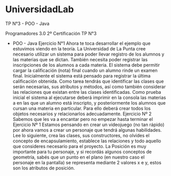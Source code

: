 # UniversidadLab
TP N°3   - POO - Java 


Programadores 3.0 2º Certificación 
TP N°3
 
- POO - Java 
Ejercicio N°1 
Ahora te toca desarrollar el ejemplo que estuvimos viendo en la teoría. 
La Universidad de La Punta cree necesario utilizar un sistema para poder llevar 
registro de los alumnos y las materias que se dictan. También necesita poder registrar 
las inscripciones de los alumnos a cada materia. El sistema debe permitir cargar la 
calificación (nota) final cuando un alumno rinde un examen final. Inicialmente el 
sistema está pensado para registrar la última calificación obtenida. 
Como tarea tendrás que identificar las clases que serán necesarias, sus atributos y 
métodos, así como también considerar las relaciones que existan entre las clases 
identificadas. 
Como prueba inicial el sistema al ejecutarse deberá imprimir en la consola las 
materias a en las que un alumno está inscripto, y posteriormente los alumnos que 
cursan una materia en particular. 
Para ello deberá crear todos los objetos necesarios y relacionarlos adecuadamente. 
Ejercicio Nº 2 
Sabemos que les va a encantar pero no empezar hasta terminar el Ejercicio Nº 1 
Estamos pensando en crear un videojuego (no tan rápido) por ahora vamos a crear 
un personaje que tendrá algunas habilidades. 
Lee lo siguiente, crea las clases, sus constructores, no olvides el concepto de 
encapsulamiento, establece las relaciones y todo aquello que consideres necesario 
para el proyecto. 
La Posición es muy importante para tu personaje, y si recordás algunos conceptos de 
geometría, sabés que un punto en el plano (en nuestro caso el personaje en la 
pantalla) se representa mediante 2 valores x e y, estos son los atributos de posición. 
